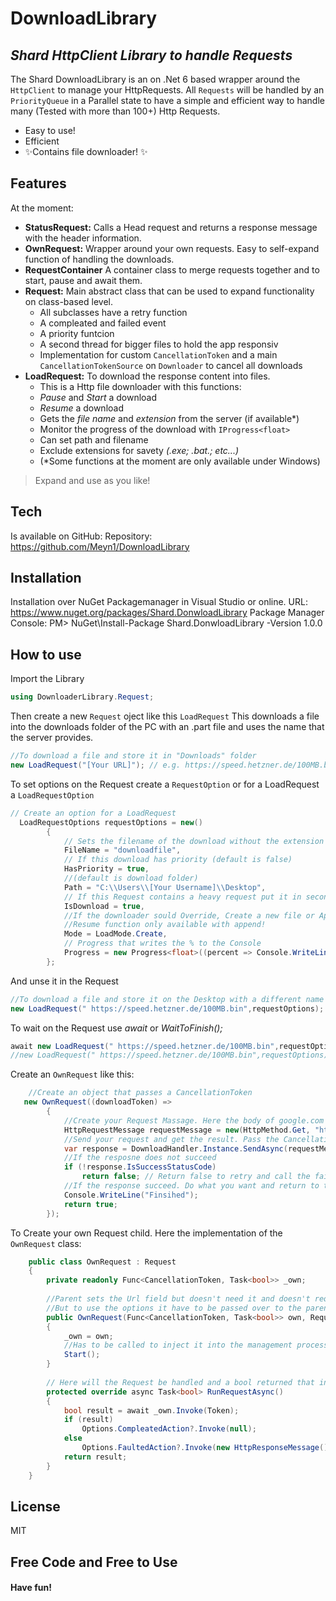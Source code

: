 ﻿# DownloadLibrary
## _Shard HttpClient Library to handle Requests_


The Shard DownloadLibrary is an on .Net 6 based wrapper around the `HttpClient` to manage your HttpRequests.
All `Requests` will be handled by an `PriorityQueue` in a Parallel state to have a simple and efficient way to handle many (Tested with more than 100+) Http Requests.

- Easy to use!
- Efficient 
- ✨Contains file downloader! ✨

## Features
At the moment:
- **StatusRequest:** Calls a Head request and returns a response message with the header information.
- **OwnRequest:** Wrapper around your own requests. Easy to self-expand function of handling the downloads.
- **RequestContainer** A container class to merge requests together and to start, pause and await them.
- **Request:** Main abstract class that can be used to expand functionality on class-based level.
    - All subclasses have a retry function
    - A compleated and failed event
    - A priority funtcion
    - A second thread for bigger files to hold the app responsiv
    - Implementation for custom `CancellationToken` and a main `CancellationTokenSource` on `Downloader` to cancel all downloads
- **LoadRequest:** To download the response content into files.
  - This is a Http file downloader with this functions:
  - *Pause* and *Start* a download
  - *Resume* a download
  - Gets the *file name* and *extension* from the server (if available*)
  - Monitor the progress of the download with `IProgress<float>`
  - Can set path and filename 
  - Exclude extensions for savety _(.exe; .bat.; etc...)_
  - (*Some functions at the moment are only available under Windows)

> Expand and use as you like!

## Tech
Is available on GitHub:
Repository: https://github.com/Meyn1/DownloadLibrary

## Installation

Installation over NuGet Packagemanager in Visual Studio or online.
URL: https://www.nuget.org/packages/Shard.DonwloadLibrary
Package Manager Console: PM> NuGet\Install-Package Shard.DonwloadLibrary -Version 1.0.0

## How to use

Import the Library
```cs
using DownloaderLibrary.Request;
```
Then create a new `Request` oject like this `LoadRequest`
This downloads a file into the downloads folder of the PC with an .part file and uses the name that the server provides.
```cs
//To download a file and store it in "Downloads" folder
new LoadRequest("[Your URL]"); // e.g. https://speed.hetzner.de/100MB.bin
```
To set options on the Request create a `RequestOption` or for a LoadRequest a `LoadRequestOption`
```cs
// Create an option for a LoadRequest
  LoadRequestOptions requestOptions = new()
        {
            // Sets the filename of the download without the extension
            FileName = "downloadfile", 
            // If this download has priority (default is false)
            HasPriority = true, 
            //(default is download folder)
            Path = "C:\\Users\\[Your Username]\\Desktop", 
            // If this Request contains a heavy request put it in second thread (default is false)
            IsDownload = true,
            //If the downloader sould Override, Create a new file or Append (default is Append)
            //Resume function only available with append!
            Mode = LoadMode.Create, 
            // Progress that writes the % to the Console
            Progress = new Progress<float>((percent => Console.WriteLine(percent + "%"))) 
        };
```
And unse it in the Request
```cs
//To download a file and store it on the Desktop with a different name
new LoadRequest(" https://speed.hetzner.de/100MB.bin",requestOptions);
```
To wait on the Request use *await* or *WaitToFinish();*
```cs
await new LoadRequest(" https://speed.hetzner.de/100MB.bin",requestOptions).Task;
//new LoadRequest(" https://speed.hetzner.de/100MB.bin",requestOptions).WaitToFinish();
```
Create an `OwnRequest` like this:
```cs
    //Create an object that passes a CancellationToken
   new OwnRequest((downloadToken) =>
        {
            //Create your Request Massage. Here the body of google.com
            HttpRequestMessage requestMessage = new(HttpMethod.Get, "https://www.google.com");
            //Send your request and get the result. Pass the CancellationToken for handling later over the Request object
            var response = DownloadHandler.Instance.SendAsync(requestMessage, downloadToken).Result;
            //If the resposne does not succeed
            if (!response.IsSuccessStatusCode)
                return false; // Return false to retry and call the failed method
            //If the response succeed. Do what you want and return to to finish the request
            Console.WriteLine("Finsihed");
            return true;
        });
```
To Create your own Request child. Here the implementation of the `OwnRequest` class:
```cs
    public class OwnRequest : Request
    {
        private readonly Func<CancellationToken, Task<bool>> _own;
        
        //Parent sets the Url field but doesn't need it and doesn't require a requestOption because it creates then a new one.
        //But to use the options it have to be passed over to the parent
        public OwnRequest(Func<CancellationToken, Task<bool>> own, RequestOptions? requestOptions = null) : base(string.Empty, requestOptions)
        {
            _own = own;
            //Has to be called to inject it into the management process
            Start();
        }
        
        // Here will the Request be handled and a bool returned that indicates if it succeed
        protected override async Task<bool> RunRequestAsync()
        {
            bool result = await _own.Invoke(Token);
            if (result)
                Options.CompleatedAction?.Invoke(null);
            else
                Options.FaultedAction?.Invoke(new HttpResponseMessage());
            return result;
        }
    }
```
## License

MIT

## **Free Code** and **Free to Use**
#### Have fun!
